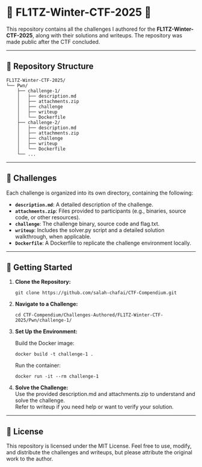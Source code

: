 # 🚩 FL1TZ-Winter-CTF-2025 🚩

This repository contains all the challenges I authored for the **FL1TZ-Winter-CTF-2025**, along with their solutions and writeups. The repository was made public after the CTF concluded.

---

## 📂 Repository Structure
```
FL1TZ-Winter-CTF-2025/
└── Pwn/
    ├── challenge-1/
    │   ├── description.md
    │   ├── attachments.zip
    │   ├── challenge
    │   ├── writeup
    │   └── Dockerfile
    ├── challenge-2/
    │   ├── description.md
    │   ├── attachments.zip
    │   ├── challenge
    │   ├── writeup
    │   └── Dockerfile
    └── ...
```
---

## 🧩 Challenges  
Each challenge is organized into its own directory, containing the following:
- **`description.md`**: A detailed description of the challenge.
- **`attachments.zip`**: Files provided to participants (e.g., binaries, source code, or other resources).
- **`challenge`**: The challenge binary, source code and flag.txt.
- **`writeup`**: Includes the solver.py script and a detailed solution walkthrough, when applicable.
- **`Dockerfile`**: A Dockerfile to replicate the challenge environment locally.

---

## 🚀 **Getting Started**
1. **Clone the Repository:**
   ```
   git clone https://github.com/salah-chafai/CTF-Compendium.git
   ```
2. **Navigate to a Challenge:**
   ```
   cd CTF-Compendium/Challenges-Authored/FL1TZ-Winter-CTF-2025/Pwn/challenge-1/
   ```
3. **Set Up the Environment:**
   
   Build the Docker image:
   ```     
   docker build -t challenge-1 .
   ```
   Run the container:
   ```
   docker run -it --rm challenge-1
   ```
5. **Solve the Challenge:**  
   Use the provided description.md and attachments.zip to understand and solve the challenge.  
   Refer to writeup if you need help or want to verify your solution.

---

## 📜 License  
This repository is licensed under the MIT License. Feel free to use, modify, and distribute the challenges and writeups, but please attribute the original work to the author.
